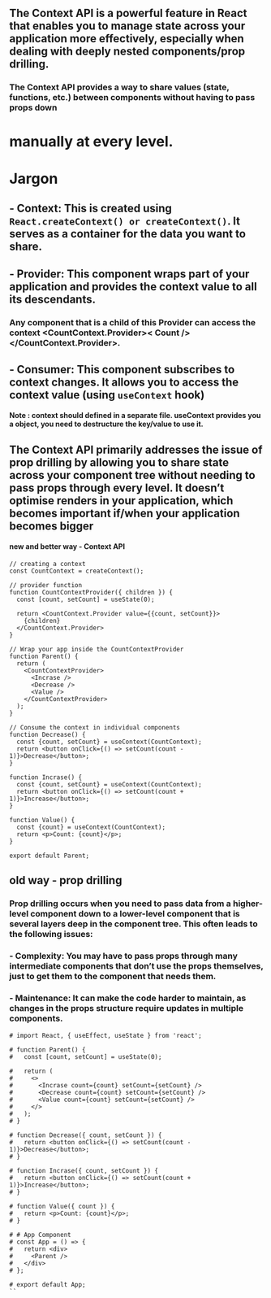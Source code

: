 ## The Context API is a powerful feature in React that enables you to manage state across your application more effectively, especially when dealing with deeply nested components/prop drilling.
### The Context API provides a way to share values (state, functions, etc.) between components without having to pass props down 
# manually at every level. 

# Jargon
## - **Context**: This is created using `React.createContext() or createContext()`. It serves as a container for the data you want to share.
## - **Provider**: This component wraps part of your application and provides the context value to all its descendants. 
###                 Any component that is a child of this Provider can access the context <CountContext.Provider>< Count /></CountContext.Provider>.
## - **Consumer**: This component subscribes to context changes. It allows you to access the context value (using `useContext`  hook)
#### Note : context should defined in a separate file. useContext provides you a object, you need to destructure the key/value to use it.
## The Context API primarily addresses the issue of prop drilling by allowing you to share state across your component tree without needing to pass props through every level. It doesn’t optimise renders in your application, which becomes important if/when your application becomes bigger


#### new and better way - Context API
```
// creating a context
const CountContext = createContext();

// provider function 
function CountContextProvider({ children }) {
  const [count, setCount] = useState(0);

  return <CountContext.Provider value={{count, setCount}}>
    {children}
  </CountContext.Provider>
}

// Wrap your app inside the CountContextProvider
function Parent() {
  return (
    <CountContextProvider>
      <Incrase />
      <Decrease />
      <Value />
    </CountContextProvider>
  );
}

// Consume the context in individual components
function Decrease() {
  const {count, setCount} = useContext(CountContext);
  return <button onClick={() => setCount(count - 1)}>Decrease</button>;
}

function Incrase() {
  const {count, setCount} = useContext(CountContext);
  return <button onClick={() => setCount(count + 1)}>Increase</button>;
}

function Value() {
  const {count} = useContext(CountContext);
  return <p>Count: {count}</p>;
}

export default Parent;

```
## old way - prop drilling
###  **Prop drilling** occurs when you need to pass data from a higher-level component down to a lower-level component that is several layers deep in the component tree. This often leads to the following issues:

### - **Complexity:** You may have to pass props through many intermediate components that don’t use the props themselves, just to get  them to the component that needs them.
### - **Maintenance:** It can make the code harder to maintain, as changes in the props structure require updates in multiple components.

```
# import React, { useEffect, useState } from 'react';

# function Parent() {
#   const [count, setCount] = useState(0);

#   return (
#     <>
#       <Incrase count={count} setCount={setCount} />
#       <Decrease count={count} setCount={setCount} />
#       <Value count={count} setCount={setCount} />
#     </>
#   );
# }

# function Decrease({ count, setCount }) {
#   return <button onClick={() => setCount(count - 1)}>Decrease</button>;
# }

# function Incrase({ count, setCount }) {
#   return <button onClick={() => setCount(count + 1)}>Increase</button>;
# }

# function Value({ count }) {
#   return <p>Count: {count}</p>;
# }

# # App Component
# const App = () => {
#   return <div>
#     <Parent />
#   </div>
# };

# export default App;
``